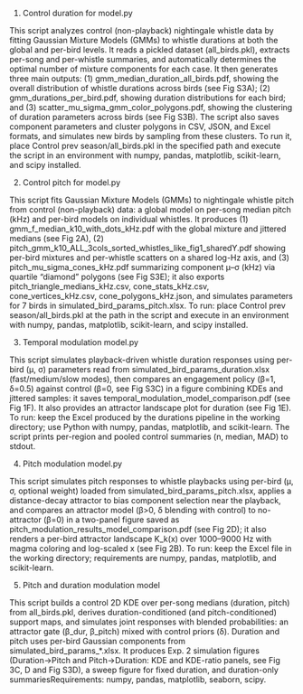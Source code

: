 1) Control duration for model.py

This script analyzes control (non-playback) nightingale whistle data by fitting Gaussian Mixture Models (GMMs) to whistle durations at both the global and per-bird levels. It reads a pickled dataset (all_birds.pkl), extracts per-song and per-whistle summaries, and automatically determines the optimal number of mixture components for each case. It then generates three main outputs: (1) gmm_median_duration_all_birds.pdf, showing the overall distribution of whistle durations across birds (see Fig S3A); (2) gmm_durations_per_bird.pdf, showing duration distributions for each bird; and (3) scatter_mu_sigma_gmm_color_polygons.pdf, showing the clustering of duration parameters across birds (see Fig S3B). The script also saves component parameters and cluster polygons in CSV, JSON, and Excel formats, and simulates new birds by sampling from these clusters. To run it, place Control prev season/all_birds.pkl in the specified path and execute the script in an environment with numpy, pandas, matplotlib, scikit-learn, and scipy installed.

2) Control pitch for model.py

This script fits Gaussian Mixture Models (GMMs) to nightingale whistle pitch from control (non-playback) data: a global model on per-song median pitch (kHz) and per-bird models on individual whistles. It produces (1) gmm_f_median_k10_with_dots_kHz.pdf with the global mixture and jittered medians (see Fig 2A), (2) pitch_gmm_k10_ALL_3cols_sorted_whistles_like_fig1_sharedY.pdf showing per-bird mixtures and per-whistle scatters on a shared log-Hz axis, and (3) pitch_mu_sigma_cones_kHz.pdf summarizing component μ–σ (kHz) via quartile “diamond” polygons (see Fig S3E); it also exports pitch_triangle_medians_kHz.csv, cone_stats_kHz.csv, cone_vertices_kHz.csv, cone_polygons_kHz.json, and simulates parameters for 7 birds in simulated_bird_params_pitch.xlsx. To run: place Control prev season/all_birds.pkl at the path in the script and execute in an environment with numpy, pandas, matplotlib, scikit-learn, and scipy installed.

3) Temporal modulation model.py

This script simulates playback-driven whistle duration responses using per-bird (μ, σ) parameters read from simulated_bird_params_duration.xlsx (fast/medium/slow modes), then compares an engagement policy (β=1, δ=0.5) against control (β=0, see Fig S3C) in a figure combining KDEs and jittered samples: it saves temporal_modulation_model_comparison.pdf (see Fig 1F). It also provides an attractor landscape plot for duration (see Fig 1E). To run: keep the Excel produced by the durations pipeline in the working directory; use Python with numpy, pandas, matplotlib, and scikit-learn. The script prints per-region and pooled control summaries (n, median, MAD) to stdout.

4) Pitch modulation model.py

This script simulates pitch responses to whistle playbacks using per-bird (μ, σ, optional weight) loaded from simulated_bird_params_pitch.xlsx, applies a distance-decay attractor to bias component selection near the playback, and compares an attractor model (β>0, δ blending with control) to no-attractor (β=0) in a two-panel figure saved as pitch_modulation_results_model_comparison.pdf (see Fig 2D); it also renders a per-bird attractor landscape K_k(x) over 1000–9000 Hz with magma coloring and log-scaled x (see Fig 2B). To run: keep the Excel file in the working directory; requirements are numpy, pandas, matplotlib, and scikit-learn. 

5) Pitch and duration modulation model

This script builds a control 2D KDE over per-song medians (duration, pitch) from all_birds.pkl, derives duration-conditioned (and pitch-conditioned) support maps, and simulates joint responses with blended probabilities: an attractor gate (β_dur, β_pitch) mixed with control priors (δ). Duration and pitch uses per-bird Gaussian components from simulated_bird_params_*.xlsx. It produces Exp. 2 simulation figures (Duration→Pitch and Pitch→Duration: KDE and KDE-ratio panels, see Fig 3C, D and Fig S3D), a sweep figure for fixed duration, and duration-only summariesRequirements: numpy, pandas, matplotlib, seaborn, scipy. 

